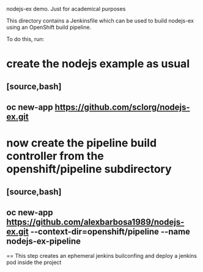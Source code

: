 nodejs-ex demo. Just for academical purposes

This directory contains a Jenkinsfile which can be used to build nodejs-ex using an OpenShift build pipeline.

To do this, run:

# create the nodejs example as usual
[source,bash]
----
oc new-app https://github.com/sclorg/nodejs-ex.git
----

# now create the pipeline build controller from the openshift/pipeline subdirectory
[source,bash]
----
oc new-app https://github.com/alexbarbosa1989/nodejs-ex.git --context-dir=openshift/pipeline --name nodejs-ex-pipeline
---- 

== This step creates an ephemeral jenkins builconfing and deploy a jenkins pod inside the project
